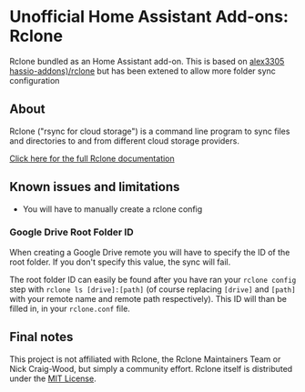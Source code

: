 # Unofficial Home Assistant Add-ons: Rclone

Rclone bundled as an Home Assistant add-on.
This is based on [alex3305 hassio-addons)/rclone](https://github.com/alex3305/hassio-addons)
but has been extened to allow more folder sync configuration
## About

Rclone ("rsync for cloud storage") is a command line program to sync files and directories to and from different cloud storage providers.

[Click here for the full Rclone documentation](https://rclone.org/docs/)

## Known issues and limitations

* You will have to manually create a rclone config

### Google Drive Root Folder ID

When creating a Google Drive remote you will have to specify the ID of the root folder. If you don't specify this value, the sync will fail. 

The root folder ID can easily be found after you have ran your `rclone config` step with `rclone ls [drive]:[path]` (of course replacing `[drive]` and `[path]` with your remote name and remote path respectively). This ID will than be filled in, in your `rclone.conf` file. 

## Final notes

This project is not affiliated with Rclone, the Rclone Maintainers Team or Nick Craig-Wood, but simply a community effort. Rclone itself is distributed under the [MIT License](https://rclone.org/licence/).
